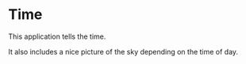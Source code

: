 <h1>Time</h1>

This application tells the time. 

It also includes a nice picture of the sky depending on the time of day.
